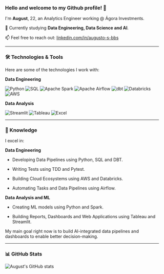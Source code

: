 ### Hello and welcome to my Github profile! 👋

I'm **August**, 22, an Analytics Engineer working @ Ágora Investments.

🔭 Currently studying **Data Engineering, Data Science and AI**.

📫 Feel free to reach out: [linkedin.com/in/augusto-s-bbs](https://linkedin.com/in/augusto-s-bbs)

---

### 🛠️ Technologies & Tools

Here are some of the technologies I work with:

**Data Engineering**

![Python](https://img.shields.io/badge/-Python-black?style=flat-square&logo=python)
![SQL](https://img.shields.io/badge/-SQL-black?style=flat-square&logo=postgresql)
![Apache Spark](https://img.shields.io/badge/-Spark-black?style=flat-square&logo=apachespark)
![Apache Airflow](https://img.shields.io/badge/-Airflow-black?style=flat-square&logo=apacheairflow)
![dbt](https://img.shields.io/badge/-dbt-black?style=flat-square&logo=dbt)
![Databricks](https://img.shields.io/badge/-Databricks-black?style=flat-square&logo=databricks)
![AWS](https://img.shields.io/badge/-AWS-black?style=flat-square&logo=amazonaws)

**Data Analysis**

![Streamlit](https://img.shields.io/badge/-Streamlit-black?style=flat-square&logo=streamlit)
![Tableau](https://img.shields.io/badge/-Tableau-black?style=flat-square&logo=tableau)
![Excel](https://img.shields.io/badge/-Excel-black?style=flat-square&logo=microsoftexcel)

--- 

### 📖 Knowledge

I excel in:

**Data Engineering**

- Developing Data Pipelines using Python, SQL and DBT.

- Writing Tests using TDD and Pytest.

- Building Cloud Ecosystems using AWS and Databricks.

- Automating Tasks and Data Pipelines using Airflow.

**Data Analysis and ML**

- Creating ML models using Python and Spark.

- Building Reports, Dashboards and Web Applications using Tableau and Streamlit.

My main goal right now is to build AI-integrated data pipelines and dashboards to enable better decision-making.

---

### 📊 GitHub Stats

![August's GitHub stats](https://github-readme-stats.vercel.app/api?username=Gus1101&show_icons=true&theme=radical)
